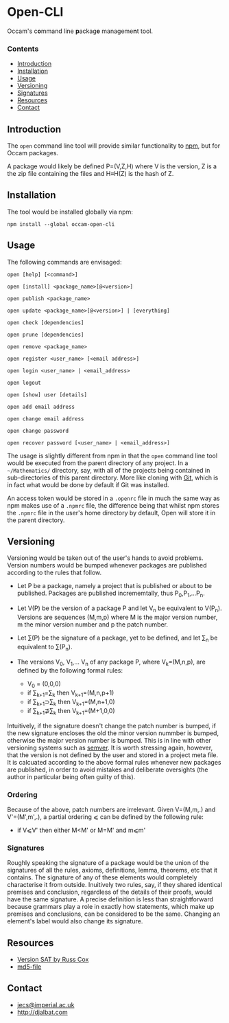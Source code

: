 # Open-CLI

Occam's c**o**mmand line **p**ackag**e** manageme**n**t tool.

### Contents

- [Introduction](#introduction)
- [Installation](#installation)
- [Usage](#usage)
- [Versioning](#versioning)
- [Signatures](#signatures)
- [Resources](#resources)
- [Contact](#contact)

## Introduction

The `open` command line tool will provide similar functionality to [npm](https://www.npmjs.com/), but for Occam packages. 

A package would likely be defined P=(V,Z,H) where V is the version, Z is a the zip file containing the files and H≡H(Z) is the hash of Z.

## Installation

The tool would be installed globally via npm:

    npm install --global occam-open-cli

## Usage

The following commands are envisaged:

    open [help] [<command>]

    open [install] <package_name>[@<version>]
    
    open publish <package_name>

    open update <package_name>[@<version>] | [everything]
    
    open check [dependencies]
    
    open prune [dependencies]
    
    open remove <package_name>

    open register <user_name> [<email address>]

    open login <user_name> | <email_address>

    open logout
    
    open [show] user [details]
    
    open add email address
    
    open change email address
    
    open change password

    open recover password [<user_name> | <email_address>]

The usage is slightly different from npm in that the `open` command line tool would be executed from the parent directory of any project. In a `~/Mathematics/` directory, say, with all of the projects being contained in sub-directories of this parent directory. More like cloning with [Git](https://git-scm.com/), which is in fact what would be done by default if Git was installed.

An access token would be stored in a `.openrc` file in much the same way as npm makes use of a `.npmrc` file, the difference being that whilst npm stores the `.npmrc` file in the user's home directory by default, Open will store it in the parent directory.

## Versioning

Versioning would be taken out of the user's hands to avoid problems. Version numbers would be bumped whenever packages are published according to the rules that follow.

* Let P be a package, namely a project that is published or about to be published. Packages are published incrememtally, thus P<sub>0</sub>,P<sub>1</sub>,...P<sub>n</sub>. 

* Let V(P) be the version of a package P and let V<sub>n</sub> be equivalent to V(P<sub>n</sub>). Versions are sequences (M,m,p) where M is the major version number, m the minor version number and p the patch number. 

* Let ∑(P) be the signature of a package, yet to be defined, and let ∑<sub>n</sub> be equivalent to ∑(P<sub>n</sub>).

* The versions V<sub>0</sub>, V<sub>1</sub>,... V<sub>n</sub> of any package P, where V<sub>k</sub>=(M,n,p), are defined by the following formal rules:
  - V<sub>0</sub> = (0,0,0)
  - if ∑<sub>k+1</sub>=∑<sub>k</sub> then V<sub>k+1</sub>=(M,n,p+1)
  - if ∑<sub>k+1</sub>⊃∑<sub>k</sub> then V<sub>k+1</sub>=(M,n+1,0)
  - if ∑<sub>k+1</sub>⊉∑<sub>k</sub> then V<sub>k+1</sub>=(M+1,0,0)
  
Intuitively, if the signature doesn't change the patch number is bumped, if the new signature encloses the old the minor version nummber is bumped, otherwise the major version number is bumped. This is in line with other versioning systems such as [semver](http://semver.org/). It is worth stressing again, however, that the version is not defined by the user and stored in a project meta file. It is calcuated according to the above formal rules whenever new packages are published, in order to avoid mistakes and deliberate oversights (the author in particular being often guilty of this).

### Ordering

Because of the above, patch numbers are irrelevant. Given V=(M,m,.) and V'=(M',m',.), a partial ordering ⩽ can be defined by the following rule:

* if V⩽V' then either M&lt;M' or M=M' and m⩽m'

### Signatures

Roughly speaking the signature of a package would be the union of the signatures of all the rules, axioms, definitions, lemma, theorems, etc that it contains. The signature of any of these elements would completely characterise it from outside. Inuitively two rules, say, if they shared identical premises and conclusion, regardless of the details of their proofs, would have the same signature. A precise definition is less than straightforward because grammars play a role in exactly how statements, which make up premises and conclusions, can be considered to be the same. Changing an element's label would also change its signature.

## Resources

* [Version SAT by Russ Cox](https://research.swtch.com/version-sat)
* [md5-file](https://github.com/roryrjb/md5-file)

## Contact

* jecs@imperial.ac.uk
* http://djalbat.com
